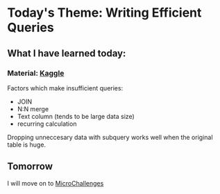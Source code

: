# Today's Theme: Writing Efficient Queries

## What I have learned today:

### Material: [Kaggle](https://www.kaggle.com/alexisbcook/writing-efficient-queries)
Factors which make insufficient queries:
- JOIN
- N:N merge
- Text column (tends to be large data size)
- recurring calculation

Dropping unneccesary data with subquery works well when the original table is huge.

## Tomorrow
I will move on to [MicroChallenges](https://www.kaggle.com/learn/microchallenges)
